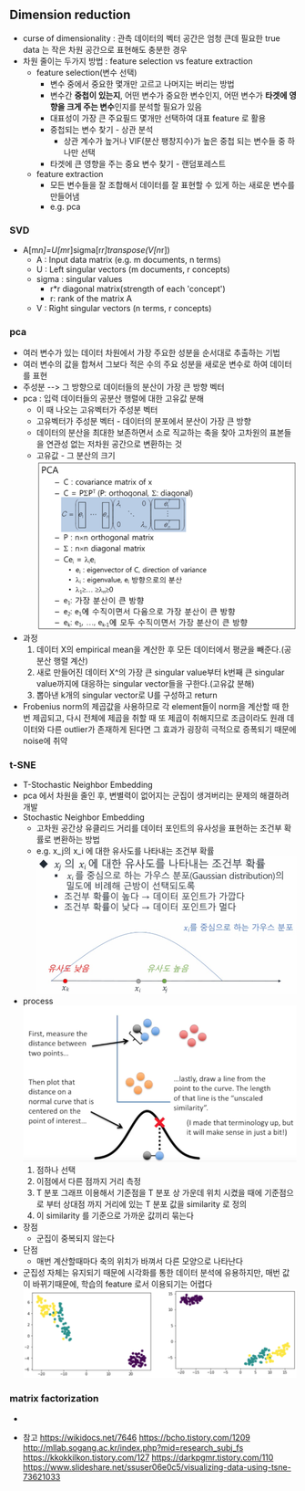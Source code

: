 ## Dimension reduction
* curse of dimensionality : 관측 데이터의 벡터 공간은 엄청 큰데 필요한 true data 는 작은 차원 공간으로 표현해도 충분한 경우
* 차원 줄이는 두가지 방법 : feature selection vs feature extraction
	* feature selection(변수 선택)
		* 변수 중에서 중요한 몇개만 고르고 나머지는 버리는 방법
		* 변수간 **중첩이 있는지**, 어떤 변수가 중요한 변수인지, 어떤 변수가 **타겟에 영향을 크게 주는 변수**인지를 분석할 필요가 있음
		* 대표성이 가장 큰 주요필드 몇개만 선택하여 대표 feature 로 활용
		* 중첩되는 변수 찾기 - 상관 분석
			- 상관 계수가 높거나 VIF(분산 팽창지수)가 높은 중첩 되는 변수들 중 하나만 선택
		* 타겟에 큰 영향을 주는 중요 변수 찾기 - 랜덤포레스트
	* feature extraction
		* 모든 변수들을 잘 조합해서 데이터를 잘 표현할 수 있게 하는 새로운 변수를 만들어냄
		* e.g. pca


### SVD
* A[m*n]=U[m*r]sigma[r*r]transpose(V[n*r])
	* A : Input data matrix (e.g. m documents, n terms)
	* U : Left singular vectors (m documents, r concepts)
	* sigma : singular values
		- r*r diagonal matrix(strength of each 'concept')
		- r: rank of the matrix A
	* V : Right singular vectors (n terms, r concepts)

### pca
* 여러 변수가 있는 데이터 차원에서 가장 주요한 성분을 순서대로 추출하는 기법
* 여러 변수의 값을 합쳐서 그보다 적은 수의 주요 성분을 새로운 변수로 하여 데이터를 표현
* 주성분 --> 그 방향으로 데이터들의 분산이 가장 큰 방향 벡터
* pca : 입력 데이터들의 공분산 행렬에 대한 고유값 분해
	* 이 때 나오는 고유벡터가 주성분 벡터
	* 고유벡터가 주성분 벡터 - 데이터의 분포에서 분산이 가장 큰 방향
	* 데이터의 분산을 최대한 보존하면서 소로 직교하는 축을 찾아 고차원의 표본들을 연관성 없는 저차원 공간으로 변환하는 것
	* 고유값 - 그 분산의 크기
![pca](image/6_1.PNG "pca")
* 과정
	1. 데이터 X의 empirical mean을 계산한 후 모든 데이터에서 평균을 빼준다.(공분산 행렬 계산)
	2. 새로 만들어진 데이터 X^의 가장 큰 singular value부터 k번째 큰 singular value까지에 대응하는 singular vector들을 구한다.(고유값 분해)
	3. 뽑아낸 k개의 singular vector로 U를 구성하고 return
* Frobenius norm의 제곱값을 사용하므로 각 element들이 norm을 계산할 때 한 번 제곱되고, 다시 전체에 제곱을 취할 때 또 제곱이 취해지므로 조금이라도 원래 데이터와 다른 outlier가 존재하게 된다면 그 효과가 굉장히 극적으로 증폭되기 때문에 noise에 취약

### t-SNE
* T-Stochastic Neighbor Embedding
* pca 에서 차원을 줄인 후, 변별력이 없어지는 군집이 생겨버리는 문제의 해결하려 개발
* Stochastic Neighbor Embedding
	* 고차원 공간상 유클리드 거리를 데이터 포인트의 유사성을 표현하는 조건부 확률로 변환하는 방법
	* e.g. x_j의 x_i 에 대한 유사도를 나타내는 조건부 확률
	![t-sne](image/6_4.PNG "t-sne")
* process
	![t-sne](image/6_2.PNG "t-sne")
	1. 점하나 선택
	2. 이점에서 다른 점까지 거리 측정
	3. T 분포 그래프 이용해서 기준점을 T 분포 상 가운데 위치 시켰을 때에 기준점으로 부터 상대점 까지 거리에 있는 T 분포 값을 similarity 로 정의
	4. 이 similarity 를 기준으로 가까운 값끼리 묶는다
* 장점
	* 군집이 중복되지 않는다
* 단점
	* 매번 계산할때마다 축의 위치가 바껴서 다른 모양으로 나타난다
* 군집성 자체는 유지되기 때문에 시각화를 통한 데이터 분석에 유용하지만, 매번 값이 바뀌기때문에, 학습의 feature 로서 이용되기는 어렵다
![t-sne](image/6_3.PNG "t-sne")


### matrix factorization
* 


* 참고
https://wikidocs.net/7646
https://bcho.tistory.com/1209
http://mllab.sogang.ac.kr/index.php?mid=research_subj_fs
https://kkokkilkon.tistory.com/127
https://darkpgmr.tistory.com/110
https://www.slideshare.net/ssuser06e0c5/visualizing-data-using-tsne-73621033
